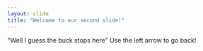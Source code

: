 ```yaml
---
layout: slide
title: "Welcome to our second slide!"
---
```

"Well I guess the buck stops here"
Use the left arrow to go back!
